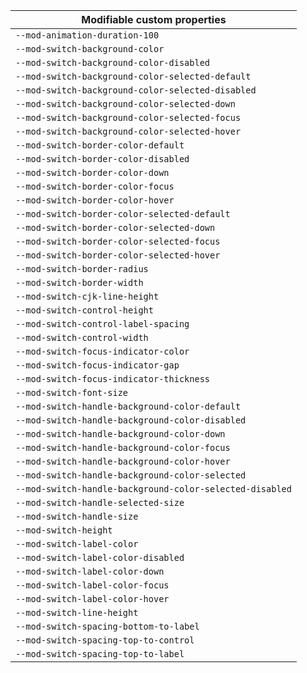 | Modifiable custom properties                             |
| -------------------------------------------------------- |
| `--mod-animation-duration-100`                           |
| `--mod-switch-background-color`                          |
| `--mod-switch-background-color-disabled`                 |
| `--mod-switch-background-color-selected-default`         |
| `--mod-switch-background-color-selected-disabled`        |
| `--mod-switch-background-color-selected-down`            |
| `--mod-switch-background-color-selected-focus`           |
| `--mod-switch-background-color-selected-hover`           |
| `--mod-switch-border-color-default`                      |
| `--mod-switch-border-color-disabled`                     |
| `--mod-switch-border-color-down`                         |
| `--mod-switch-border-color-focus`                        |
| `--mod-switch-border-color-hover`                        |
| `--mod-switch-border-color-selected-default`             |
| `--mod-switch-border-color-selected-down`                |
| `--mod-switch-border-color-selected-focus`               |
| `--mod-switch-border-color-selected-hover`               |
| `--mod-switch-border-radius`                             |
| `--mod-switch-border-width`                              |
| `--mod-switch-cjk-line-height`                           |
| `--mod-switch-control-height`                            |
| `--mod-switch-control-label-spacing`                     |
| `--mod-switch-control-width`                             |
| `--mod-switch-focus-indicator-color`                     |
| `--mod-switch-focus-indicator-gap`                       |
| `--mod-switch-focus-indicator-thickness`                 |
| `--mod-switch-font-size`                                 |
| `--mod-switch-handle-background-color-default`           |
| `--mod-switch-handle-background-color-disabled`          |
| `--mod-switch-handle-background-color-down`              |
| `--mod-switch-handle-background-color-focus`             |
| `--mod-switch-handle-background-color-hover`             |
| `--mod-switch-handle-background-color-selected`          |
| `--mod-switch-handle-background-color-selected-disabled` |
| `--mod-switch-handle-selected-size`                      |
| `--mod-switch-handle-size`                               |
| `--mod-switch-height`                                    |
| `--mod-switch-label-color`                               |
| `--mod-switch-label-color-disabled`                      |
| `--mod-switch-label-color-down`                          |
| `--mod-switch-label-color-focus`                         |
| `--mod-switch-label-color-hover`                         |
| `--mod-switch-line-height`                               |
| `--mod-switch-spacing-bottom-to-label`                   |
| `--mod-switch-spacing-top-to-control`                    |
| `--mod-switch-spacing-top-to-label`                      |
